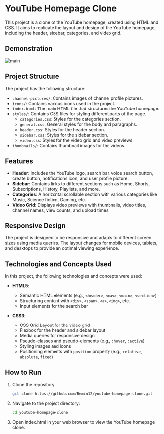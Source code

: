# YouTube Homepage Clone

This project is a clone of the YouTube homepage, created using HTML and CSS. It aims to replicate the layout and design of the YouTube homepage, including the header, sidebar, categories, and video grid.

## Demonstration

![main](https://drive.google.com/file/d/16VFjh0sXhjLzwL-K2rbQ2uAJfQzJhKuE/view?usp=drive_link)

## Project Structure

The project has the following structure:

- `channel-pictures/`: Contains images of channel profile pictures.
- `icons/`: Contains various icons used in the project.
- `index.html`: The main HTML file that structures the YouTube homepage.
- `styles/`: Contains CSS files for styling different parts of the page.
  - `categories.css`: Styles for the categories section.
  - `general.css`: General styles for the body and paragraphs.
  - `header.css`: Styles for the header section.
  - `sidebar.css`: Styles for the sidebar section.
  - `video.css`: Styles for the video grid and video previews.
- `thumbnails/`: Contains thumbnail images for the videos.

## Features

- **Header**: Includes the YouTube logo, search bar, voice search button, create button, notifications icon, and user profile picture.
- **Sidebar**: Contains links to different sections such as Home, Shorts, Subscriptions, History, Playlists, and more.
- **Categories**: A horizontal scrollable section with various categories like Music, Science fiction, Gaming, etc.
- **Video Grid**: Displays video previews with thumbnails, video titles, channel names, view counts, and upload times.

## Responsive Design

The project is designed to be responsive and adapts to different screen sizes using media queries. The layout changes for mobile devices, tablets, and desktops to provide an optimal viewing experience.

## Technologies and Concepts Used

In this project, the following technologies and concepts were used:

- **HTML5**:

  - Semantic HTML elements (e.g., `<header>`, `<nav>`, `<main>`, `<section>`)
  - Structuring content with `<div>`, `<span>`, `<a>`, `<img>`, etc.
  - Input elements for the search bar

- **CSS3**:
  - CSS Grid Layout for the video grid
  - Flexbox for the header and sidebar layout
  - Media queries for responsive design
  - Pseudo-classes and pseudo-elements (e.g., `:hover`, `:active`)
  - Styling images and icons
  - Positioning elements with `position` property (e.g., `relative`, `absolute`, `fixed`)

## How to Run

1. Clone the repository:
   ```sh
   git clone https://github.com/Bemin12/youtube-homepage-clone.git
   ```
2. Navigate to the project directory:
   ```sh
   cd youtube-homepage-clone
   ```
3. Open index.html in your web browser to view the YouTube homepage clone.
